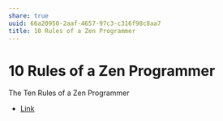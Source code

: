 ```yaml
---
share: true
uuid: 66a20950-2aaf-4657-97c3-c316f98c8aa7
title: 10 Rules of a Zen Programmer
---
```

# 10 Rules of a Zen Programmer
The Ten Rules of a Zen Programmer

*   [Link](https://www.zenprogrammer.org/en/10-rules-of-a-zen-programmer.html)